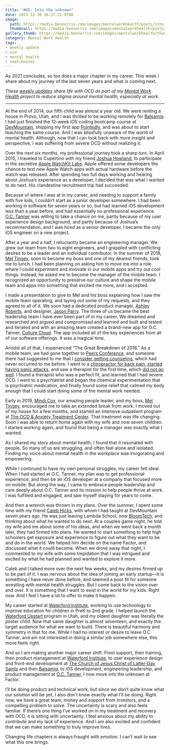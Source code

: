```yaml
---
title: "#65: Into the unknown"
date: 2021-12-30 16:27:21-0700
image: 
  path: https://media.bennorris.com/images/mentalworkhealth/posts/into-the-unknown.jpg
  thumbnail: https://media.bennorris.com/images/mentalworkhealth/posts/thumbnails/into-the-unknown.jpg
gallery_thumb: https://media.bennorris.com/images/mentalworkhealth/thumbs/into-the-unknown.jpg
category: Mental Work Health
tags:
- weekly update
- ocd
- mental health
- sketchnotes
---
```


As 2021 concludes, so too does a major chapter in my career. This week I share about my journey of the last seven years and what is coming next.

_These [weekly updates](https://bennorris.com/tags/weekly-update/) share life with OCD as part of my [Mental Work Health](https://bennorris.com/mental-work-health) project to reduce stigma around mental health, especially at work._

***

At the end of 2014, our fifth child was almost a year old. We were renting a house in Provo, Utah, and I was thrilled to be working remotely for [Balsamiq](https://balsamiq.com/). I had just finished the 12-week iOS coding bootcamp course at [DevMountain](https://devmountain.com/), shipping my first app [Pointedly](https://itunes.apple.com/app/apple-store/id933257819?pt=2131643&ct=BSNDesignWebsite&mt=8), and was about to start teaching the same course. And I was blissfully unaware of the world of mental health. Although, now that I can look back with more insight and perspective, I was suffering from severe OCD without realizing it.

Over the next six months, my professional journey took a sharp turn. In April 2015, I traveled to Cupertino with my friend [Joshua Howland](https://www.linkedin.com/in/jkhowland/), to participate in the secretive [Apple WatchKit Labs](https://www.macrumors.com/2015/03/27/apple-watch-developer-hands-on-experience/). Apple offered some developers the chance to test new Apple Watch apps with actual hardware before the watch was released. After spending two full days working and hearing about Joshua’s experience as a developer, I decided that was what I wanted to do next. His clandestine recruitment trip had succeeded.

Because of where I was at in my career, and needing to support a family with five kids, I couldn’t start as a junior developer somewhere. I had been working in software for seven years or so, but had learned iOS development less than a year before, and had essentially no professional experience. [O.C. Tanner](https://www.octanner.com/) was willing to take a chance on me, partly because of my user experience design background, and partly because of Joshua’s recommendation, and I was hired as a senior developer. I became the only iOS engineer on a new project.

After a year and a half, I reluctantly became an engineering manager. We grew our team from two to eight engineers, and I grappled with conflicting desires to be a leader and an individual contributor. In the summer of 2018, [Mel Tingey](https://www.linkedin.com/in/meltingey/), soon to become my boss and one of my dearest friends, took me to lunch. I had been planning on asking him to move me into a role where I could experiment and innovate in our mobile apps and try out cool things. Instead, he asked me to become the manager of the mobile team. I recognized an opportunity to preserve our culture and shape the mobile team and apps into something that excited me more, and I accepted.

I made a presentation to give to Mel and his boss explaining how I saw the mobile team operating, and laying out some of my requests, and they agreed to all of it. We soon had a dedicated product manager, [Ashley Roberts](https://www.linkedin.com/in/ashrob/), and designer, [Jason Parry](https://www.linkedin.com/in/jasonlparry/). The three of us became the best leadership team I have ever been part of in my career. We dreamed and researched and argued and compromised and learned and built and tested and iterated and with an amazing team created a brand-new app for O.C. Tanner, [Culture Cloud](https://bennorris.com/apps/culture-cloud/). The app included all of the key experiences from all of our software offerings. It was a magical time.

Amidst all of that, I experienced “The Great Breakdown of 2018.” As a mobile team, we had gone together to [Peers Conference](http://peersconf.com/2018), and someone there had suggested to me that I [consider getting counseling](https://bennorris.com/2019/12/23/suggestion-of-counseling), which had never occurred to me before. I went to a [chiropractor for back pain, started having panic attacks](https://bennorris.com/2020/02/15/back-pain-and-panic-attacks), and saw a therapist for the first time, which [did not go well](https://bennorris.com/2020/09/10/trying-out-therapy). I found a therapist who was a perfect fit, and learned that I had severe OCD. I went to a psychiatrist and began the chemical experimentation that is psychiatric medication, and finally found some relief that calmed my body enough that I could start doing some of the mental work needed.

Early in 2019, [Mindi Cox](https://www.linkedin.com/in/mindicox/), our amazing people leader, and my boss, [Mel Tingey](https://www.linkedin.com/in/meltingey/), encouraged me to take an extended break from work. I moved out of my house for a few months, and started an intensive outpatient program at [The OCD & Anxiety Treatment Center](https://www.theocdandanxietytreatmentcenter.com/). That treatment was life changing. Soon I was able to return home again with my wife and now seven children. I started working again, and found that being a manager was exactly what I wanted.

As I shared my story about mental health, I found that it resonated with people. So many of us are struggling, and often feel alone and isolated. Finding my voice about mental health in the workplace was invigorating and empowering.

While I continued to have my own personal struggles, my career felt ideal. When I had started at O.C. Tanner, my plan was to get professional experience, and then be an iOS developer at a company that focused more on mobile. But along the way, I came to embrace people leadership and care deeply about O.C. Tanner and its mission to help people thrive at work. I was fulfilled and engaged, and saw myself staying for years to come. 

And then a wrench was thrown in my plans. Over the summer, I spent some time with my friend [Caleb Hicks](https://www.linkedin.com/in/calebhicks/), with whom I had taught at DevMountain seven years ago. He was just leaving Lambda School, now [BloomTech](https://www.bloomtech.com/), and thinking about what he wanted to do next. At a couples game night, he told my wife and me about some of his ideas, and when we went back a month later, they had firmed into plans. He wanted to start something to help high schoolers get exposure and experience to figure out what they want to be and do in the world. We helped him decide on the name Factor, and discussed what it could become. When we drove away that night, I commented to my wife with some trepidation that I was intrigued and excited by what he had planned and wanted to explore it more.

Caleb and I talked more over the next few weeks, and my desires firmed up to be part of it. I was nervous about the idea of joining an early startup—it is something I have never done before, and seemed a poor fit for someone wrestling with mental health struggles. But I came back to the vision over and over. It is something that I want to exist in the world for my kids. Right now. And I feel I have a lot to offer to make it happen.

My career started at [Waterford Institute](https://www.waterford.org/), working to use technology to improve education for children in PreK to 2nd grade. I helped launch the [Waterford Upstart](https://www.waterford.org/upstart/) program in Utah, and my oldest daughter was literally the poster child. Now that same daughter is almost seventeen, and exactly the target audience for what we want to build. There is beautiful harmony and symmetry in that for me. While I had no interest or desire to leave O.C. Tanner, and am not interested in doing a similar job somewhere else, this move feels right.

And so I am making another major career shift. From support, then training, then product management at [Waterford Institute](https://www.waterford.org/), to user experience design and front-end development at [The Church of Jesus Christ of Latter-Day Saints](https://www.churchofjesuschrist.org/church/employment) and then [Balsamiq](https://balsamiq.com/), to iOS development, engineering leadership, and product management at [O.C. Tanner](https://www.octanner.com/), I now move into the unknown at Factor.

I’ll be doing product and technical work, but since we don’t quite know what our solution will be yet, I also don’t know exactly what I’ll be doing. Right now, we have a great team, money and support from investors, and a compelling problem to solve. The uncertainty is scary and also feels familiar. If there’s one thing I’ve worked on in my treatment and recovery with OCD, it is sitting with uncertainty. I feel anxious about my ability to contribute and my lack of experience. And I am also excited and confident that we can make something to truly improve lives.

Changing life chapters is always fraught with emotion. I can’t wait to see what this one brings.

